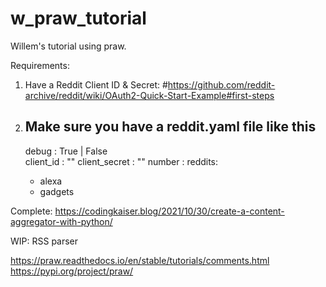 # w_praw_tutorial
Willem's tutorial using praw.

Requirements:

1) Have a Reddit Client ID & Secret: #https://github.com/reddit-archive/reddit/wiki/OAuth2-Quick-Start-Example#first-steps

2) Make sure you have a reddit.yaml file like this
    ---
    debug : True | False                                                     
    client_id : "<your Reddit client_id>"
    client_secret :  "<your Reddit client_secret>"
    number : <number of reddit threads to fetch>
    reddits:
    - alexa 
    - gadgets

Complete: https://codingkaiser.blog/2021/10/30/create-a-content-aggregator-with-python/

WIP: RSS parser

https://praw.readthedocs.io/en/stable/tutorials/comments.html
https://pypi.org/project/praw/

